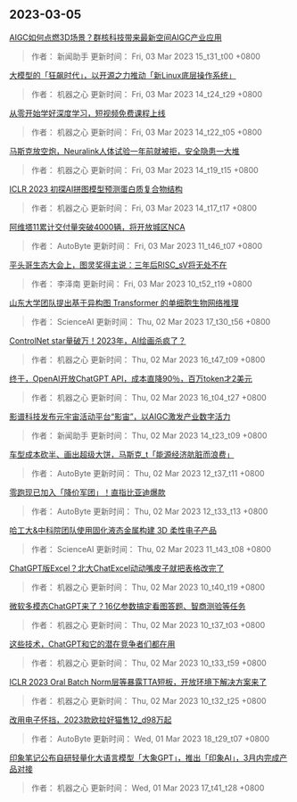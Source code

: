 
## 2023-03-05

 [AIGC如何点燃3D场景？群核科技带来最新空间AIGC产业应用](https://www.jiqizhixin.com/articles/2023-03-03-7)

> 作者： 新闻助手  更新时间： Fri, 03 Mar 2023 15_t31_t00 +0800

 [大模型的「狂飙时代」，以开源之力推动「新Linux底层操作系统」](https://www.jiqizhixin.com/articles/2023-03-03-6)

> 作者： 机器之心  更新时间： Fri, 03 Mar 2023 14_t24_t29 +0800

 [从零开始学好深度学习，短视频免费课程上线](https://www.jiqizhixin.com/articles/2023-03-03-5)

> 作者： 机器之心  更新时间： Fri, 03 Mar 2023 14_t22_t05 +0800

 [马斯克放空炮，Neuralink人体试验一年前就被拒，安全隐患一大堆](https://www.jiqizhixin.com/articles/2023-03-03-4)

> 作者： 机器之心  更新时间： Fri, 03 Mar 2023 14_t19_t15 +0800

 [ICLR 2023   初探AI拼图模型预测蛋白质复合物结构](https://www.jiqizhixin.com/articles/2023-03-03-3)

> 作者： 机器之心  更新时间： Fri, 03 Mar 2023 14_t17_t17 +0800

 [阿维塔11累计交付量突破4000辆，将开放城区NCA](https://www.jiqizhixin.com/articles/2023-03-03-2)

> 作者： AutoByte  更新时间： Fri, 03 Mar 2023 11_t46_t07 +0800

 [平头哥生态大会上，图灵奖得主说：三年后RISC_sV将无处不在](https://www.jiqizhixin.com/articles/2023-03-03)

> 作者： 李泽南  更新时间： Fri, 03 Mar 2023 10_t52_t19 +0800

 [山东大学团队提出基于异构图 Transformer 的单细胞生物网络推理](https://www.jiqizhixin.com/articles/2023-03-02-11)

> 作者： ScienceAI  更新时间： Thu, 02 Mar 2023 17_t30_t56 +0800

 [ControlNet star量破万！2023年，AI绘画杀疯了？](https://www.jiqizhixin.com/articles/2023-03-02-10)

> 作者： 机器之心  更新时间： Thu, 02 Mar 2023 16_t47_t09 +0800

 [终于，OpenAI开放ChatGPT API，成本直降90％，百万token才2美元](https://www.jiqizhixin.com/articles/2023-03-02-9)

> 作者： 机器之心  更新时间： Thu, 02 Mar 2023 16_t04_t27 +0800

 [影谱科技发布元宇宙活动平台“影宙”，以AIGC激发产业数字活力](https://www.jiqizhixin.com/articles/2023-03-02-8)

> 作者： 新闻助手  更新时间： Thu, 02 Mar 2023 14_t23_t09 +0800

 [车型成本砍半、画出超级大饼，马斯克_t「能源经济肮脏而浪费」](https://www.jiqizhixin.com/articles/2023-03-02-7)

> 作者： AutoByte  更新时间： Thu, 02 Mar 2023 12_t37_t11 +0800

 [零跑现已加入「降价军团」！直指比亚迪爆款](https://www.jiqizhixin.com/articles/2023-03-02-6)

> 作者： AutoByte  更新时间： Thu, 02 Mar 2023 12_t33_t13 +0800

 [哈工大&中科院团队使用固化液态金属构建 3D 柔性电子产品](https://www.jiqizhixin.com/articles/2023-03-02-5)

> 作者： ScienceAI  更新时间： Thu, 02 Mar 2023 11_t43_t08 +0800

 [ChatGPT版Excel？北大ChatExcel动动嘴皮子就把表格改完了](https://www.jiqizhixin.com/articles/2023-03-02-4)

> 作者： 机器之心  更新时间： Thu, 02 Mar 2023 10_t40_t19 +0800

 [微软多模态ChatGPT来了？16亿参数搞定看图答题、智商测验等任务](https://www.jiqizhixin.com/articles/2023-03-02-3)

> 作者： 机器之心  更新时间： Thu, 02 Mar 2023 10_t37_t03 +0800

 [这些技术，ChatGPT和它的潜在竞争者们都在用](https://www.jiqizhixin.com/articles/2023-03-02-2)

> 作者： 机器之心  更新时间： Thu, 02 Mar 2023 10_t33_t59 +0800

 [ICLR 2023 Oral   Batch Norm层等暴露TTA短板，开放环境下解决方案来了](https://www.jiqizhixin.com/articles/2023-03-02)

> 作者： 机器之心  更新时间： Thu, 02 Mar 2023 10_t32_t25 +0800

 [改用电子怀挡，2023款欧拉好猫售12_d98万起](https://www.jiqizhixin.com/articles/2023-03-01-3)

> 作者： AutoByte  更新时间： Wed, 01 Mar 2023 18_t29_t07 +0800

 [印象笔记公布自研轻量化大语言模型「大象GPT」，推出「印象AI」，3月内完成产品对接](https://www.jiqizhixin.com/articles/2023-03-01-2)

> 作者： 机器之心  更新时间： Wed, 01 Mar 2023 17_t41_t28 +0800
